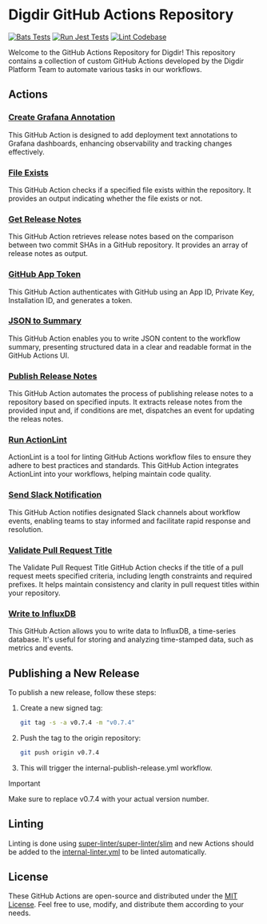 # Digdir GitHub Actions Repository

[![Bats Tests](https://github.com/felleslosninger/github-actions/actions/workflows/internal-run-bats-tests.yml/badge.svg)](https://github.com/felleslosninger/github-actions/actions/workflows/internal-run-bats-tests.yml)
[![Run Jest Tests](https://github.com/felleslosninger/github-actions/actions/workflows/internal-run-jest-tests.yml/badge.svg)](https://github.com/felleslosninger/github-actions/actions/workflows/internal-run-jest-tests.yml)
[![Lint Codebase](https://github.com/felleslosninger/github-actions/actions/workflows/internal-linter.yml/badge.svg)](https://github.com/felleslosninger/github-actions/actions/workflows/internal-linter.yml)

Welcome to the GitHub Actions Repository for Digdir!
This repository contains a collection of custom GitHub Actions developed by the Digdir Platform Team to automate various tasks in our workflows.

## Actions

### [Create Grafana Annotation](./create-grafana-annotation/README.md)

This GitHub Action is designed to add deployment text annotations to Grafana dashboards, enhancing observability and tracking changes effectively.

### [File Exists](./file-exists/README.md)

This GitHub Action checks if a specified file exists within the repository. It provides an output indicating whether the file exists or not.

### [Get Release Notes](./get-release-notes/README.md)

This GitHub Action retrieves release notes based on the comparison between two commit SHAs in a GitHub repository. It provides an array of release notes as output.

### [GitHub App Token](./github-app-token/README.md)

This GitHub Action authenticates with GitHub using an App ID, Private Key, Installation ID, and generates a token.

### [JSON to Summary](./json-to-summary/README.md)

This GitHub Action enables you to write JSON content to the workflow summary, presenting structured data in a clear and readable format in the GitHub Actions UI.

### [Publish Release Notes](./publish-release-notes/README.md)

This GitHub Action automates the process of publishing release notes to a repository based on specified inputs. It extracts release notes from the provided input and, if conditions are met, dispatches an event for updating the releas notes.

### [Run ActionLint](./run-actionlint/README.md)

ActionLint is a tool for linting GitHub Actions workflow files to ensure they adhere to best practices and standards. This GitHub Action integrates ActionLint into your workflows, helping maintain code quality.

### [Send Slack Notification](./send-slack-notification/README.md)

This GitHub Action notifies designated Slack channels about workflow events, enabling teams to stay informed and facilitate rapid response and resolution.

### [Validate Pull Request Title](./validate-pull-request-title/README.md)

The Validate Pull Request Title GitHub Action checks if the title of a pull request meets specified criteria, including length constraints and required prefixes. It helps maintain consistency and clarity in pull request titles within your repository.

### [Write to InfluxDB](./write-to-influxdb/README.md)

This GitHub Action allows you to write data to InfluxDB, a time-series database. It's useful for storing and analyzing time-stamped data, such as metrics and events.

## Publishing a New Release

To publish a new release, follow these steps:

1. Create a new signed tag:

   ```bash
   git tag -s -a v0.7.4 -m "v0.7.4"
   ```

2. Push the tag to the origin repository:

   ```bash
   git push origin v0.7.4
   ```

3. This will trigger the internal-publish-release.yml workflow.

> [!IMPORTANT]
> Make sure to replace v0.7.4 with your actual version number.

## Linting

Linting is done using [super-linter/super-linter/slim](https://github.com/super-linter/super-linter) and new Actions should be added to the [internal-linter.yml](.github/workflows/internal-linter.yml) to be linted automatically.

## License

These GitHub Actions are open-source and distributed under the [MIT License](LICENSE). Feel free to use, modify, and distribute them according to your needs.
